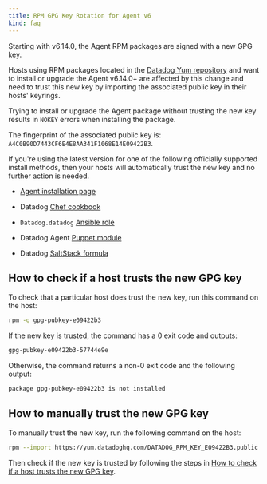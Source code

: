 ```yaml
---
title: RPM GPG Key Rotation for Agent v6
kind: faq
---
```


Starting with v6.14.0, the Agent RPM packages are signed with a new GPG key.

Hosts using RPM packages located in the [Datadog Yum repository][1] and want to install or upgrade the Agent v6.14.0+ are affected by this change and need to trust this new key by importing the associated public key in their hosts' keyrings.

Trying to install or upgrade the Agent package without trusting the new key results in `NOKEY` errors when installing the package.

The fingerprint of the associated public key is: `A4C0B90D7443CF6E4E8AA341F1068E14E09422B3`.

If you're using the latest version for one of the following officially supported install methods, then your hosts will automatically trust the new key and no further action is needed.

* [Agent installation page][2]

* Datadog [Chef cookbook][3]

* `Datadog.datadog` [Ansible role][4]

* Datadog Agent [Puppet module][5]

* Datadog [SaltStack formula][6]


## How to check if a host trusts the new GPG key

To check that a particular host does trust the new key, run this command on the host:
```bash
rpm -q gpg-pubkey-e09422b3
```

If the new key is trusted, the command has a 0 exit code and outputs:
```bash
gpg-pubkey-e09422b3-57744e9e
```

Otherwise, the command returns a non-0 exit code and the following output:
```bash
package gpg-pubkey-e09422b3 is not installed
```

## How to manually trust the new GPG key

To manually trust the new key, run the following command on the host:

```bash
rpm --import https://yum.datadoghq.com/DATADOG_RPM_KEY_E09422B3.public
```

Then check if the new key is trusted by following the steps in [How to check if a host trusts the new GPG key](#how-to-check-if-a-host-trusts-the-new-gpg-key).

[1]: https://yum.datadoghq.com/
[2]: https://app.datadoghq.com/account/settings#agent
[3]: https://github.com/DataDog/chef-datadog
[4]: https://github.com/DataDog/ansible-datadog
[5]: https://github.com/DataDog/puppet-datadog-agent
[6]: https://github.com/DataDog/datadog-formula
